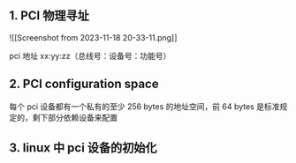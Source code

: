 
## 1. PCI 物理寻址

![[Screenshot from 2023-11-18 20-33-11.png]]

pci 地址 xx:yy:zz（总线号：设备号：功能号）

## 2. PCI configuration space

每个 pci 设备都有一个私有的至少 256 bytes 的地址空间，前 64 bytes 是标准规定的，剩下部分依赖设备来配置

## 3. linux 中 pci 设备的初始化 
